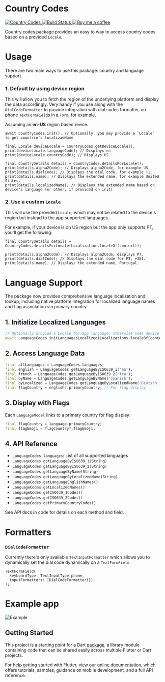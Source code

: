 # Country Codes
 <a href="https://pub.dartlang.org/packages/country_codes">
    <img alt="Country Codes" src="https://img.shields.io/pub/v/country_codes.svg">
  </a>
 <a href="https://codemagic.io/apps/5e337605cb139582fb63de68/5e337605cb139582fb63de67/latest_build">
    <img alt="Build Status" src="https://api.codemagic.io/apps/5e337605cb139582fb63de68/5e337605cb139582fb63de67/status_badge.svg">
  </a>
 <a href="https://www.buymeacoffee.com/gQyz2MR">
    <img alt="Buy me a coffee" src="https://img.shields.io/badge/Donate-Buy%20Me%20A%20Coffee-yellow.svg">
  </a>
</p>

Country codes package provides an easy to way to access country codes based on a provided `Locale`.


# Usage
There are two main ways to use this package: country and language support.

### 1. Default by using device region
This will allow you to fetch the region of the underlying platform and display the data accordingly. Very handy if you use along with the `DialCodeFormatter` to provide integration with dial codes formatter, on phone `TextFormField`s in a `Form`, for example.

Assuming an **en-US** region based revice.
```
await CountryCodes.init(); // Optionally, you may provide a `Locale` to get countrie's localizadName

final Locale deviceLocale = CountryCodes.getDeviceLocale();
print(deviceLocale.languageCode); // Displays en
print(deviceLocale.countryCode); // Displays US

final CountryDetails details = CountryCodes.detailsForLocale();
print(details.alpha2Code); // Displays alpha2Code, for example US.
print(details.dialCode); // Displays the dial code, for example +1.
print(details.name); // Displays the extended name, for example United States.
print(details.localizedName); // Displays the extended name based on device's language (or other, if provided on init)
```
### 2. Use a custom `Locale`
This will use the provided `Locale`, which may not be related to the device's region but instead to the app supported languages.

For example, if your device is on US region but the app only supports PT, you'll get the following:
```
final CountryDetails details = CountryCodes.detailsForLocale(Localization.localeOf(context));

print(details.alpha2Code); // Displays alpha2Code, displays PT.
print(details.dialCode); // Displays the dial code for PT, +351.
print(details.name); // Displays the extended name, Portugal.
```


# Language Support

The package now provides comprehensive language localization and lookup, including native platform integration for localized language names and flag association via primary country.

## 1. Initialize Localized Languages
```dart
// Optionally provide a Locale for app language, otherwise uses device locale
await LanguageCodes.initLanguagesLocalized(Localizations.localeOf(context));
```

## 2. Access Language Data
```dart
final allLanguages = LanguageCodes.languages;
final english = LanguageCodes.getLanguageByISO639_1('en');
final french = LanguageCodes.getLanguageByISO639_2('fra');
final byName = LanguageCodes.getLanguageByName('Spanish');
final byLocalized = LanguageCodes.getLanguageByLocalizedName('Deutsch');
final flagCountry = english?.primaryCountry; // For flag display
```

## 3. Display with Flags
Each `LanguageModel` links to a primary country for flag display:
```dart
final flagCountry = language.primaryCountry;
final flagEmoji = flagCountry?.flagEmoji;
```

## 4. API Reference
- `LanguageCodes.languages`: List of all supported languages
- `LanguageCodes.getLanguageByISO639_1(String)`
- `LanguageCodes.getLanguageByISO639_2(String)`
- `LanguageCodes.getLanguageByName(String)`
- `LanguageCodes.getLanguageByLocalizedName(String)`
- `LanguageCodes.getLanguageEnglishNames()`
- `LanguageCodes.getLocalizedNames()`
- `LanguageCodes.getISO639_1Codes()`
- `LanguageCodes.getISO639_2Codes()`
- `LanguageCodes.getPrimaryCountryCodes()`

See API docs in code for details on each method and field.

# Formatters
### `DialCodeFormatter`
Currently there's only available `TextInputFormatter` which allows you to dynamically set the dial code dynamically on a `TextFormField`. 
```
TextFormField(
  keyboardType: TextInputType.phone,
  inputFormatters: [DialCodeFormatter()],
);
```

# Example app
![Example](https://github.com/miguelpruivo/country_codes/blob/master/example/example.png)


## Getting Started

This project is a starting point for a Dart
[package](https://flutter.dev/developing-packages/),
a library module containing code that can be shared easily across
multiple Flutter or Dart projects.

For help getting started with Flutter, view our 
[online documentation](https://flutter.dev/docs), which offers tutorials, 
samples, guidance on mobile development, and a full API reference.
